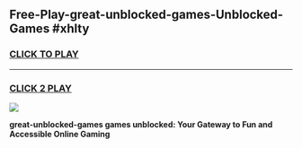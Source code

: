 
## Free-Play-great-unblocked-games-Unblocked-Games #xhlty
<h3>
<a href="https://news.freeplayer.one?title=great-unblocked-games&ref=8M">CLICK TO PLAY</a></h3>
<hr>

<h3>
<a href="https://news.freeplayer.one?title=great-unblocked-games&ref=8M">CLICK 2 PLAY</a>
  
</h3>

<a href="https://news.freeplayer.one?title=great-unblocked-games&ref=8M"><img src="https://clearcache.store/games.png"></a>


**great-unblocked-games games unblocked: Your Gateway to Fun and Accessible Online Gaming**

